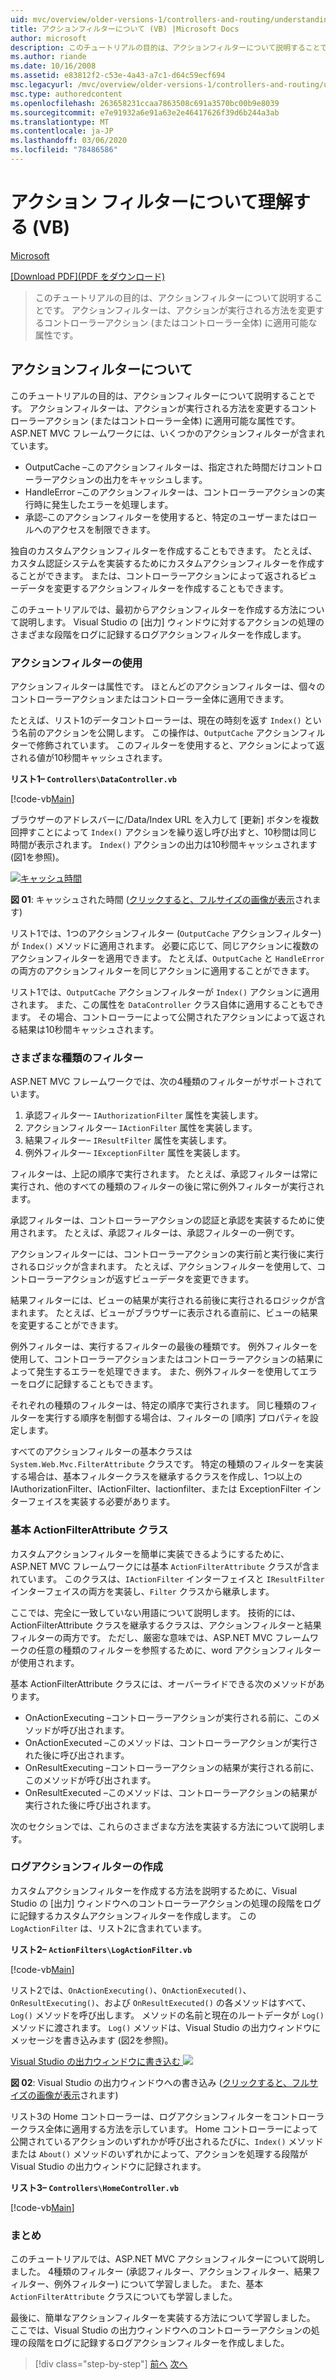 ```yaml
---
uid: mvc/overview/older-versions-1/controllers-and-routing/understanding-action-filters-vb
title: アクションフィルターについて (VB) |Microsoft Docs
author: microsoft
description: このチュートリアルの目的は、アクションフィルターについて説明することです。 アクションフィルターは、コントローラーアクションまたはコントローラー全体に適用できる属性です...
ms.author: riande
ms.date: 10/16/2008
ms.assetid: e83812f2-c53e-4a43-a7c1-d64c59ecf694
msc.legacyurl: /mvc/overview/older-versions-1/controllers-and-routing/understanding-action-filters-vb
msc.type: authoredcontent
ms.openlocfilehash: 263658231ccaa7863508c691a3570bc00b9e8039
ms.sourcegitcommit: e7e91932a6e91a63e2e46417626f39d6b244a3ab
ms.translationtype: MT
ms.contentlocale: ja-JP
ms.lasthandoff: 03/06/2020
ms.locfileid: "78486586"
---
```

# <a name="understanding-action-filters-vb"></a>アクション フィルターについて理解する (VB)

[Microsoft](https://github.com/microsoft)

[[Download PDF]\(PDF をダウンロード\)](https://download.microsoft.com/download/e/f/3/ef3f2ff6-7424-48f7-bdaa-180ef64c3490/ASPNET_MVC_Tutorial_14_VB.pdf)

> このチュートリアルの目的は、アクションフィルターについて説明することです。 アクションフィルターは、アクションが実行される方法を変更するコントローラーアクション (またはコントローラー全体) に適用可能な属性です。

## <a name="understanding-action-filters"></a>アクションフィルターについて

このチュートリアルの目的は、アクションフィルターについて説明することです。 アクションフィルターは、アクションが実行される方法を変更するコントローラーアクション (またはコントローラー全体) に適用可能な属性です。 ASP.NET MVC フレームワークには、いくつかのアクションフィルターが含まれています。

- OutputCache –このアクションフィルターは、指定された時間だけコントローラーアクションの出力をキャッシュします。
- HandleError –このアクションフィルターは、コントローラーアクションの実行時に発生したエラーを処理します。
- 承認–このアクションフィルターを使用すると、特定のユーザーまたはロールへのアクセスを制限できます。

独自のカスタムアクションフィルターを作成することもできます。 たとえば、カスタム認証システムを実装するためにカスタムアクションフィルターを作成することができます。 または、コントローラーアクションによって返されるビューデータを変更するアクションフィルターを作成することもできます。

このチュートリアルでは、最初からアクションフィルターを作成する方法について説明します。 Visual Studio の [出力] ウィンドウに対するアクションの処理のさまざまな段階をログに記録するログアクションフィルターを作成します。

### <a name="using-an-action-filter"></a>アクションフィルターの使用

アクションフィルターは属性です。 ほとんどのアクションフィルターは、個々のコントローラーアクションまたはコントローラー全体に適用できます。

たとえば、リスト1のデータコントローラーは、現在の時刻を返す `Index()` という名前のアクションを公開します。 この操作は、`OutputCache` アクションフィルターで修飾されています。 このフィルターを使用すると、アクションによって返される値が10秒間キャッシュされます。

**リスト1– `Controllers\DataController.vb`**

[!code-vb[Main](understanding-action-filters-vb/samples/sample1.vb)]

ブラウザーのアドレスバーに/Data/Index URL を入力して [更新] ボタンを複数回押すことによって `Index()` アクションを繰り返し呼び出すと、10秒間は同じ時間が表示されます。 `Index()` アクションの出力は10秒間キャッシュされます (図1を参照)。

[![キャッシュ時間](understanding-action-filters-vb/_static/image2.png)](understanding-action-filters-vb/_static/image1.png)

**図 01**: キャッシュされた時間 ([クリックすると、フルサイズの画像が表示](understanding-action-filters-vb/_static/image3.png)されます)

リスト1では、1つのアクションフィルター (`OutputCache` アクションフィルター) が `Index()` メソッドに適用されます。 必要に応じて、同じアクションに複数のアクションフィルターを適用できます。 たとえば、`OutputCache` と `HandleError` の両方のアクションフィルターを同じアクションに適用することができます。

リスト1では、`OutputCache` アクションフィルターが `Index()` アクションに適用されます。 また、この属性を `DataController` クラス自体に適用することもできます。 その場合、コントローラーによって公開されたアクションによって返される結果は10秒間キャッシュされます。

### <a name="the-different-types-of-filters"></a>さまざまな種類のフィルター

ASP.NET MVC フレームワークでは、次の4種類のフィルターがサポートされています。

1. 承認フィルター– `IAuthorizationFilter` 属性を実装します。
2. アクションフィルター– `IActionFilter` 属性を実装します。
3. 結果フィルター– `IResultFilter` 属性を実装します。
4. 例外フィルター– `IExceptionFilter` 属性を実装します。

フィルターは、上記の順序で実行されます。 たとえば、承認フィルターは常に実行され、他のすべての種類のフィルターの後に常に例外フィルターが実行されます。

承認フィルターは、コントローラーアクションの認証と承認を実装するために使用されます。 たとえば、承認フィルターは、承認フィルターの一例です。

アクションフィルターには、コントローラーアクションの実行前と実行後に実行されるロジックが含まれます。 たとえば、アクションフィルターを使用して、コントローラーアクションが返すビューデータを変更できます。

結果フィルターには、ビューの結果が実行される前後に実行されるロジックが含まれます。 たとえば、ビューがブラウザーに表示される直前に、ビューの結果を変更することができます。

例外フィルターは、実行するフィルターの最後の種類です。 例外フィルターを使用して、コントローラーアクションまたはコントローラーアクションの結果によって発生するエラーを処理できます。 また、例外フィルターを使用してエラーをログに記録することもできます。

それぞれの種類のフィルターは、特定の順序で実行されます。 同じ種類のフィルターを実行する順序を制御する場合は、フィルターの [順序] プロパティを設定します。

すべてのアクションフィルターの基本クラスは `System.Web.Mvc.FilterAttribute` クラスです。 特定の種類のフィルターを実装する場合は、基本フィルタークラスを継承するクラスを作成し、1つ以上の IAuthorizationFilter、IActionFilter、Iactionfilter、または ExceptionFilter インターフェイスを実装する必要があります。

### <a name="the-base-actionfilterattribute-class"></a>基本 ActionFilterAttribute クラス

カスタムアクションフィルターを簡単に実装できるようにするために、ASP.NET MVC フレームワークには基本 `ActionFilterAttribute` クラスが含まれています。 このクラスは、`IActionFilter` インターフェイスと `IResultFilter` インターフェイスの両方を実装し、`Filter` クラスから継承します。

ここでは、完全に一致していない用語について説明します。 技術的には、ActionFilterAttribute クラスを継承するクラスは、アクションフィルターと結果フィルターの両方です。 ただし、厳密な意味では、ASP.NET MVC フレームワークの任意の種類のフィルターを参照するために、word アクションフィルターが使用されます。

基本 ActionFilterAttribute クラスには、オーバーライドできる次のメソッドがあります。

- OnActionExecuting –コントローラーアクションが実行される前に、このメソッドが呼び出されます。
- OnActionExecuted –このメソッドは、コントローラーアクションが実行された後に呼び出されます。
- OnResultExecuting –コントローラーアクションの結果が実行される前に、このメソッドが呼び出されます。
- OnResultExecuted –このメソッドは、コントローラーアクションの結果が実行された後に呼び出されます。

次のセクションでは、これらのさまざまな方法を実装する方法について説明します。

### <a name="creating-a-log-action-filter"></a>ログアクションフィルターの作成

カスタムアクションフィルターを作成する方法を説明するために、Visual Studio の [出力] ウィンドウへのコントローラーアクションの処理の段階をログに記録するカスタムアクションフィルターを作成します。 この `LogActionFilter` は、リスト2に含まれています。

**リスト2– `ActionFilters\LogActionFilter.vb`**

[!code-vb[Main](understanding-action-filters-vb/samples/sample2.vb)]

リスト2では、`OnActionExecuting()`、`OnActionExecuted()`、`OnResultExecuting()`、および `OnResultExecuted()` の各メソッドはすべて、`Log()` メソッドを呼び出します。 メソッドの名前と現在のルートデータが `Log()` メソッドに渡されます。 `Log()` メソッドは、Visual Studio の出力ウィンドウにメッセージを書き込みます (図2を参照)。

[Visual Studio の出力ウィンドウに書き込む ![](understanding-action-filters-vb/_static/image5.png)](understanding-action-filters-vb/_static/image4.png)

**図 02**: Visual Studio の出力ウィンドウへの書き込み ([クリックすると、フルサイズの画像が表示](understanding-action-filters-vb/_static/image6.png)されます)

リスト3の Home コントローラーは、ログアクションフィルターをコントローラークラス全体に適用する方法を示しています。 Home コントローラーによって公開されているアクションのいずれかが呼び出されるたびに、`Index()` メソッドまたは `About()` メソッドのいずれかによって、アクションを処理する段階が Visual Studio の出力ウィンドウに記録されます。

**リスト3– `Controllers\HomeController.vb`**

[!code-vb[Main](understanding-action-filters-vb/samples/sample3.vb)]

### <a name="summary"></a>まとめ

このチュートリアルでは、ASP.NET MVC アクションフィルターについて説明しました。 4種類のフィルター (承認フィルター、アクションフィルター、結果フィルター、例外フィルター) について学習しました。 また、基本 `ActionFilterAttribute` クラスについても学習しました。

最後に、簡単なアクションフィルターを実装する方法について学習しました。 ここでは、Visual Studio の出力ウィンドウへのコントローラーアクションの処理の段階をログに記録するログアクションフィルターを作成しました。

> [!div class="step-by-step"]
> [前へ](asp-net-mvc-routing-overview-vb.md)
> [次へ](improving-performance-with-output-caching-vb.md)
